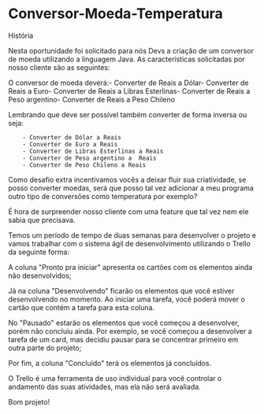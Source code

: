 # Conversor-Moeda-Temperatura

História

Nesta oportunidade foi solicitado para nós Devs a criação de um conversor de moeda utilizando a linguagem Java. As características solicitadas por nosso cliente são as seguintes:

O conversor de moeda deverá:- Converter de Reais a Dólar- Converter de Reais a Euro- Converter de Reais a Libras Esterlinas- Converter de Reais a Peso argentino- Converter de Reais a Peso Chileno

Lembrando que deve ser possível também converter de forma inversa ou seja:

        - Converter de Dólar a Reais
        - Converter de Euro a Reais
        - Converter de Libras Esterlinas a Reais
        - Converter de Peso argentino a  Reais
        - Converter de Peso Chileno a Reais

Como desafio extra incentivamos vocês a deixar fluir sua criatividade, se posso converter moedas, será que posso tal vez adicionar a meu programa outro tipo de conversões como temperatura por exemplo?

É hora de surpreender nosso cliente com uma feature que tal vez nem ele sabia que precisava.



Temos um período de tempo de duas semanas para desenvolver  o projeto  e vamos trabalhar com o sistema ágil de desenvolvimento utilizando o Trello da seguinte forma:

A coluna "Pronto pra iniciar" apresenta os cartões com os elementos ainda não desenvolvidos;

Já na coluna "Desenvolvendo" ficarão os elementos que você estiver desenvolvendo no momento. Ao iniciar uma tarefa, você poderá mover o cartão que contém a tarefa para esta coluna.

No "Pausado" estarão os elementos que você começou a desenvolver, porém não concluiu ainda. Por exemplo, se você começou a desenvolver a tarefa de um card, mas decidiu pausar para se concentrar primeiro em outra parte do projeto;

Por fim, a coluna "Concluído" terá os elementos já concluídos.

O Trello é uma ferramenta de uso individual para você controlar o andamento das suas atividades, mas ela não será avaliada.

Bom projeto!
